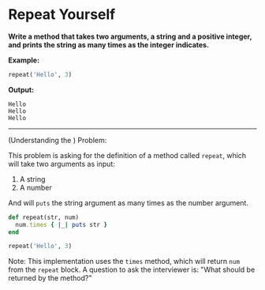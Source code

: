 # Repeat Yourself

**Write a method that takes two arguments, a string and a positive integer, and prints the string as many times as the integer indicates.**

**Example:**

```ruby
repeat('Hello', 3)
```

**Output:**

```terminal
Hello
Hello
Hello
```

---

(Understanding the ) Problem:

This problem is asking for the definition of a method called `repeat`, which will take two arguments as input:

1. A string
2. A number

And will `puts` the string argument as many times as the number argument.

```ruby 
def repeat(str, num)
  num.times { |_| puts str }
end

repeat('Hello', 3)
```

Note: This implementation uses the `times` method, which will return `num` from the `repeat` block. A question to ask the interviewer is: "What should be returned by the method?"